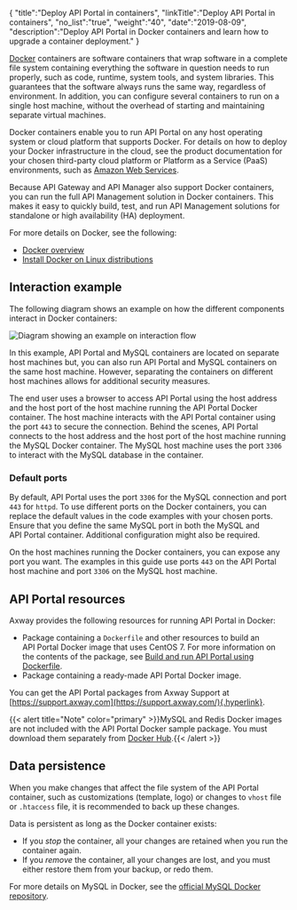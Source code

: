 {
    "title":"Deploy API Portal in containers",
    "linkTitle":"Deploy API Portal in containers",
    "no_list":"true",
    "weight":"40",
    "date":"2019-08-09",
    "description":"Deploy API Portal in Docker containers and learn how to upgrade a container deployment."
}

[Docker](https://www.docker.com/) containers are software containers that wrap software in a complete file system containing everything the software in question needs to run properly, such as code, runtime, system tools, and system libraries. This guarantees that the software always runs the same way, regardless of environment. In addition, you can configure several containers to run on a single host machine, without the overhead of starting and maintaining separate virtual machines.

Docker containers enable you to run API Portal on any host operating system or cloud platform that supports Docker. For details on how to deploy your Docker infrastructure in the cloud, see the product documentation for your chosen third-party cloud platform or Platform as a Service (PaaS) environments, such as [Amazon Web Services](https://aws.amazon.com/).

Because API Gateway and API Manager also support Docker containers, you can run the full API Management solution in Docker containers. This makes it easy to quickly build, test, and run API Management solutions for standalone or high availability (HA) deployment.

For more details on Docker, see the following:

- [Docker overview](https://docs.docker.com/engine/understanding-docker/)
- [Install Docker on Linux distributions](https://docs.docker.com/engine/installation/linux/)

## Interaction example

The following diagram shows an example on how the different components interact in Docker containers:

![Diagram showing an example on interaction flow](/Images/APIPortal/API_Portal_Docker.png)

In this example, API Portal and MySQL containers are located on separate host machines but, you can also run API Portal and MySQL containers on the same host machine. However, separating the containers on different host machines allows for additional security measures.

The end user uses a browser to access API Portal using the host address and the host port of the host machine running the API Portal Docker container. The host machine interacts with the API Portal container using the port `443` to secure the connection. Behind the scenes, API Portal connects to the host address and the host port of the host machine running the MySQL Docker container. The MySQL host machine uses the port `3306` to interact with the MySQL database in the container.

### Default ports

By default, API Portal uses the port `3306` for the MySQL connection and port `443` for `httpd`. To use different ports on the Docker containers, you can replace the default values in the code examples with your chosen ports. Ensure that you define the same MySQL port in both the MySQL and API Portal container. Additional configuration might also be required.

On the host machines running the Docker containers, you can expose any port you want. The examples in this guide use ports `443` on the API Portal host machine and port `3306` on the MySQL host machine.

## API Portal resources

Axway provides the following resources for running API Portal in Docker:

- Package containing a `Dockerfile` and other resources to build an API Portal Docker image that uses CentOS 7. For more information on the contents of the package, see [Build and run API Portal using Dockerfile](/docs/apim_installation/apiportal_docker/docker_portal_deploy).
- Package containing a ready-made API Portal Docker image.

You can get the API Portal packages from Axway Support at [https://support.axway.com](https://support.axway.com/){.hyperlink}.

{{< alert title="Note" color="primary" >}}MySQL and Redis Docker images are not included with the API Portal Docker sample package. You must download them separately from [Docker Hub](https://hub.docker.com/).{{< /alert >}}

## Data persistence

When you make changes that affect the file system of the API Portal container, such as customizations (template, logo) or changes to `vhost` file or `.htaccess` file, it is recommended to back up these changes.

Data is persistent as long as the Docker container exists:

- If you *stop* the container, all your changes are retained when you run the container again.
- If you *remove* the container, all your changes are lost, and you must either restore them from your backup, or redo them.

For more details on MySQL in Docker, see the [official MySQL Docker repository](https://hub.docker.com/_/mysql/).
